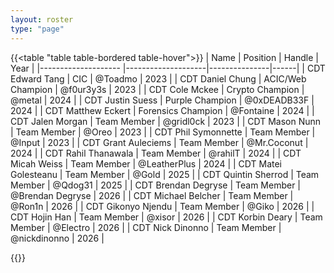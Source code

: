 ```yaml
---
layout: roster
type: "page"
---
```


{{<table "table table-bordered table-hover">}}
| Name                  | Position           | Handle        | Year |
|--------------------   |--------------------|---------------|------|
| CDT Edward Tang       | CIC                | @Toadmo        | 2023 |
| CDT Daniel Chung      | ACIC/Web Champion  | @f0ur3y3s      | 2023 |
| CDT Cole Mckee        | Crypto Champion    | @metal         | 2024 |
| CDT Justin Suess      | Purple Champion    | @0xDEADB33F    | 2024 |
| CDT Matthew Eckert    | Forensics Champion | @Fontaine      | 2024 |
| CDT Jalen Morgan      | Team Member        | @gridl0ck      | 2023 |
| CDT Mason Nunn        | Team Member        | @Oreo           | 2023 |
| CDT Phil Symonnette   | Team Member        | @Input         | 2023 |
| CDT Grant Auleciems   | Team Member        | @Mr.Coconut    | 2024 |
| CDT Rahil Thanawala   | Team Member        | @rahilT        | 2024 |
| CDT Micah Weiss       | Team Member        | @LeatherPlus       | 2024 |
| CDT Matei Golesteanu  | Team Member        | @Gold         | 2025 |
| CDT Quintin Sherrod   | Team Member        | @Qdog31        | 2025 |
| CDT Brendan Degryse   | Team Member        | @Brendan Degryse      | 2026 |
| CDT Michael Belcher   | Team Member        | @Ron1n        | 2026 |
| CDT Gikonyo Njendu    | Team Member        | @Giko           | 2026 |
| CDT Hojin Han         | Team Member        | @xisor               | 2026 |
| CDT Korbin Deary      | Team Member        | @Electro          | 2026 |
| CDT Nick Dinonno      | Team Member        | @nickdinonno      | 2026 |

{{</table>}}

<!-- # Veterans
{{<table "table table-bordered table-hover">}}
| CDT Robert Blacha     | Binex Champion     | @alba gu brath | 2025 |
| CDT Alex Van-Mechelan | Team Member        | @VM           | 2022 |
{{</table>}} -->
